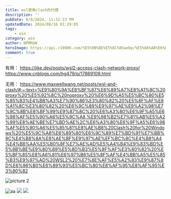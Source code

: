 ```yaml
---
title: wsl使用clash的代理
description: ''
pubDate: 8/8/2024, 11:32:23 PM
updatedDate: 2024/08/16 01:29:05
tags:
    - win
category: win
author: NPMRUN
heroImage: https://api.r10086.com/%E5%9B%BE%E5%8C%85webp/%E5%8A%A8%E6%BC%AB%E7%BB%BC%E5%90%882/70624187_p0.webp
comment: true
---
```


有用：
https://jike.dev/posts/wsl2-access-clash-network-proxy/
https://www.cnblogs.com/hg479/p/17869109.html

无用：
https://www.maxwellwang.net/posts/wsl-and-clash/#:~:text=%E9%80%9A%E8%BF%87%E6%89%A7%E8%A1%8C%20proxy%20%E5%92%8C%20noproxy%20%E6%9D%A5%E5%BC%80%E5%85%B3%E4%BB%A3%E7%90%86%E3%80%82%20%E5%8F%AF%E8%A1%8C%E3%80%82%20%E6%9C%89%E9%97%AE%E9%A2%98%E7%9C%8B%E8%BF%99%E9%87%8C%20%E6%A3%80%E6%9F%A5%E6%98%AF%E5%90%A6%E5%9C%A8,%E9%98%B2%E7%81%AB%E5%A2%99%E8%AE%BE%E7%BD%AE%2C%E6%A3%80%E6%9F%A5%E6%98%AF%E5%90%A6%E5%85%81%E8%AE%B8%20Clash%20for%20Windows%20%E5%9C%A8%E6%89%80%E6%9C%89%E7%BD%91%E7%BB%9C%E4%B8%8A%E8%AE%BF%E9%97%AE%EF%BC%8C%E4%B8%A4%E4%B8%AA%E5%B0%8F%E7%AE%AD%E5%A4%B4%E9%83%BD%E5%8B%BE%E9%80%89%E5%8D%B3%E5%8F%AF%E3%80%82%20%E5%BF%85%E8%A6%81%E6%97%B6%E5%8F%AF%E4%BB%A5%E5%85%B3%E9%97%AD%20WSL2%20%E7%8E%AF%E5%A2%83%E9%87%8D%E6%96%B0%E6%89%93%E5%BC%80%E8%AF%95%E8%AF%95%E3%80%82

![picture 2](/article/wsl使用clash的代理/2024-08-08_08-23-56-45.png)  

![aa](https://alist.xieyaxin.top/p/%E6%B8%B8%E5%AE%A2%E6%96%87%E4%BB%B6/%E5%85%AC%E5%85%B1%E4%BF%A1%E6%81%AF/avatar.jpg)
![](/article/wsl使用clash的代理/2024-08-16_16-01-23-39.png)
![](/article/wsl使用clash的代理/2024-08-16_16-01-28-54.png)